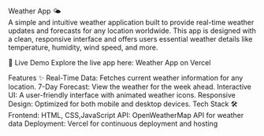 Weather App 🌤️<br>
A simple and intuitive weather application built to provide real-time weather updates and forecasts for any location worldwide. This app is designed with a clean, responsive interface and offers users essential weather details like temperature, humidity, wind speed, and more.

🔗 Live Demo
Explore the live app here: Weather App on Vercel

Features ✨
Real-Time Data: Fetches current weather information for any location.
7-Day Forecast: View the weather for the week ahead.
Interactive UI: A user-friendly interface with animated weather icons.
Responsive Design: Optimized for both mobile and desktop devices.
Tech Stack 🛠️
Frontend: HTML, CSS,JavaScript
API: OpenWeatherMap API for weather data
Deployment: Vercel for continuous deployment and hosting
